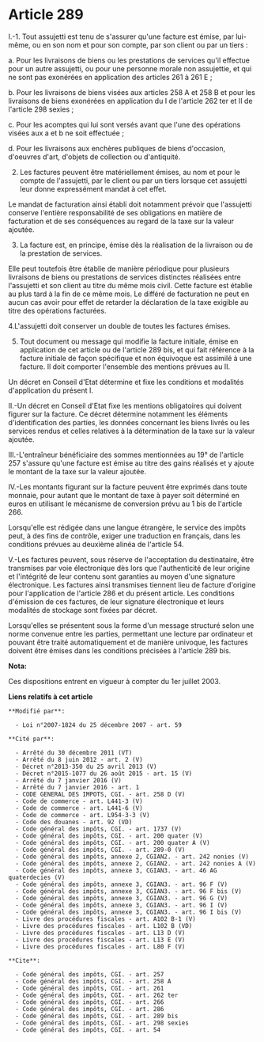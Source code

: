 # Article 289

I.-1. Tout assujetti est tenu de s'assurer qu'une facture est émise, par lui-même, ou en son nom et pour son compte, par son
client ou par un tiers : 

a. Pour les livraisons de biens ou les prestations de services qu'il effectue pour un autre assujetti, ou pour une personne
morale non assujettie, et qui ne sont pas exonérées en application des articles 261 à 261 E ; 

b. Pour les livraisons de biens visées aux articles 258 A et 258 B et pour les livraisons de biens exonérées en application
du I de l'article 262 ter et II de l'article 298 sexies ; 

c. Pour les acomptes qui lui sont versés avant que l'une des opérations visées aux a et b ne soit effectuée ; 

d. Pour les livraisons aux enchères publiques de biens d'occasion, d'oeuvres d'art, d'objets de collection ou d'antiquité. 

2. Les factures peuvent être matériellement émises, au nom et pour le compte de l'assujetti, par le client ou par un tiers
lorsque cet assujetti leur donne expressément mandat à cet effet. 

Le mandat de facturation ainsi établi doit notamment prévoir que l'assujetti conserve l'entière responsabilité de ses
obligations en matière de facturation et de ses conséquences au regard de la taxe sur la valeur ajoutée. 

3. La facture est, en principe, émise dès la réalisation de la livraison ou de la prestation de services. 

Elle peut toutefois être établie de manière périodique pour plusieurs livraisons de biens ou prestations de services
distinctes réalisées entre l'assujetti et son client au titre du même mois civil. Cette facture est établie au plus tard à la
fin de ce même mois. Le différé de facturation ne peut en aucun cas avoir pour effet de retarder la déclaration de la taxe
exigible au titre des opérations facturées. 

4.L'assujetti doit conserver un double de toutes les factures émises. 

5. Tout document ou message qui modifie la facture initiale, émise en application de cet article ou de l'article 289 bis, et
qui fait référence à la facture initiale de façon spécifique et non équivoque est assimilé à une facture. Il doit comporter
l'ensemble des mentions prévues au II. 

Un décret en Conseil d'Etat détermine et fixe les conditions et modalités d'application du présent I. 

II.-Un décret en Conseil d'Etat fixe les mentions obligatoires qui doivent figurer sur la facture. Ce décret détermine
notamment les éléments d'identification des parties, les données concernant les biens livrés ou les services rendus et celles
relatives à la détermination de la taxe sur la valeur ajoutée. 

III.-L'entraîneur bénéficiaire des sommes mentionnées au 19° de l'article 257 s'assure qu'une facture est émise au titre des
gains réalisés et y ajoute le montant de la taxe sur la valeur ajoutée. 

IV.-Les montants figurant sur la facture peuvent être exprimés dans toute monnaie, pour autant que le montant de taxe à payer
soit déterminé en euros en utilisant le mécanisme de conversion prévu au 1 bis de l'article 266. 

Lorsqu'elle est rédigée dans une langue étrangère, le service des impôts peut, à des fins de contrôle, exiger une traduction
en français, dans les conditions prévues au deuxième alinéa de l'article 54.

V.-Les factures peuvent, sous réserve de l'acceptation du destinataire, être transmises par voie électronique dès lors que
l'authenticité de leur origine et l'intégrité de leur contenu sont garanties au moyen d'une signature électronique. Les
factures ainsi transmises tiennent lieu de facture d'origine pour l'application de l'article 286 et du présent article. Les
conditions d'émission de ces factures, de leur signature électronique et leurs modalités de stockage sont fixées par décret. 

Lorsqu'elles se présentent sous la forme d'un message structuré selon une norme convenue entre les parties, permettant une
lecture par ordinateur et pouvant être traité automatiquement et de manière univoque, les factures doivent être émises dans
les conditions précisées à l'article 289 bis.

**Nota:**

Ces dispositions entrent en vigueur à compter du 1er juillet 2003.

**Liens relatifs à cet article**

	**Modifié par**:

	  - Loi n°2007-1824 du 25 décembre 2007 - art. 59

	**Cité par**:

	  - Arrêté du 30 décembre 2011 (VT)
	  - Arrêté du 8 juin 2012 - art. 2 (V)
	  - Décret n°2013-350 du 25 avril 2013 (V)
	  - Décret n°2015-1077 du 26 août 2015 - art. 15 (V)
	  - Arrêté du 7 janvier 2016 (V)
	  - Arrêté du 7 janvier 2016 - art. 1
	  - CODE GENERAL DES IMPOTS, CGI. - art. 258 D (V)
	  - Code de commerce - art. L441-3 (V)
	  - Code de commerce - art. L441-6 (V)
	  - Code de commerce - art. L954-3-3 (V)
	  - Code des douanes - art. 92 (VD)
	  - Code général des impôts, CGI. - art. 1737 (V)
	  - Code général des impôts, CGI. - art. 200 quater (V)
	  - Code général des impôts, CGI. - art. 200 quater A (V)
	  - Code général des impôts, CGI. - art. 289-0 (V)
	  - Code général des impôts, annexe 2, CGIAN2. - art. 242 nonies (V)
	  - Code général des impôts, annexe 2, CGIAN2. - art. 242 nonies A (V)
	  - Code général des impôts, annexe 3, CGIAN3. - art. 46 AG quaterdecies (V)
	  - Code général des impôts, annexe 3, CGIAN3. - art. 96 F (V)
	  - Code général des impôts, annexe 3, CGIAN3. - art. 96 F bis (V)
	  - Code général des impôts, annexe 3, CGIAN3. - art. 96 G (V)
	  - Code général des impôts, annexe 3, CGIAN3. - art. 96 I (V)
	  - Code général des impôts, annexe 3, CGIAN3. - art. 96 I bis (V)
	  - Livre des procédures fiscales - art. A102 B-1 (V)
	  - Livre des procédures fiscales - art. L102 B (VD)
	  - Livre des procédures fiscales - art. L13 D (V)
	  - Livre des procédures fiscales - art. L13 E (V)
	  - Livre des procédures fiscales - art. L80 F (V)

	**Cite**:

	  - Code général des impôts, CGI. - art. 257
	  - Code général des impôts, CGI. - art. 258 A
	  - Code général des impôts, CGI. - art. 261
	  - Code général des impôts, CGI. - art. 262 ter
	  - Code général des impôts, CGI. - art. 266
	  - Code général des impôts, CGI. - art. 286
	  - Code général des impôts, CGI. - art. 289 bis
	  - Code général des impôts, CGI. - art. 298 sexies
	  - Code général des impôts, CGI. - art. 54
